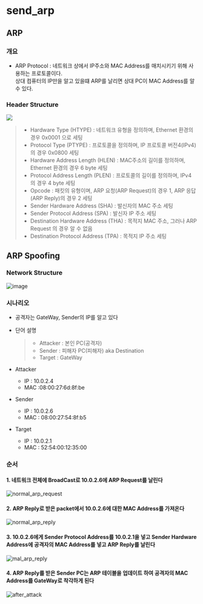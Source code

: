 # send_arp


## ARP
  ### 개요
  * ARP Protocol : 네트워크 상에서 IP주소와 MAC Address를 매치시키기 위해 사용하는 프로토콜이다. 
  <br>상대 컴퓨터의 IP만을 알고 있을떄 ARP를 날리면 상대 PC이 MAC Address를 알 수 있다.

  ### Header Structure
  ![](https://t1.daumcdn.net/cfile/tistory/2128E13C58EAF44D35)
  
  > * Hardware Type (HTYPE) : 네트워크 유형을 정의하며, Ethernet 환경의 경우 0x0001 으로 세팅
  > * Protocol Type (PTYPE) : 프로토콜을 정의하며, IP 프로토콜 버전4(IPv4)의 경우 0x0800 세팅
  > * Hardware Address Length (HLEN) : MAC주소의 길이를 정의하며, Ethernet 환경의 경우 6 byte 세팅
  > * Protocol Address Length (PLEN) : 프로토콜의 길이를 정의하며, IPv4 의 경우 4 byte 세팅
  > * Opcode : 패킷의 유형이며, ARP 요청(ARP Request)의 경우 1, ARP 응답 (ARP Reply)의 경우 2 세팅
  > * Sender Hardware Address (SHA) : 발신자의 MAC 주소 세팅
  > * Sender Protocol Address (SPA) : 발신자 IP 주소 세팅
  > * Destination Hardware Address (THA) : 목적지 MAC 주소, 그러나 ARP Request 의 경우 알 수 없음
  > * Destination Protocol Address (TPA) : 목적지 IP 주소 세팅
  
## ARP Spoofing

  ### Network Structure 
  ![image](https://user-images.githubusercontent.com/13353498/62453502-69935800-b7ad-11e9-8849-10b13efd2fc8.png)


  ### 시나리오
  * 공격자는 GateWay, Sender의 IP를 알고 있다
  * 단어 설명 
    > * Attacker : 본인 PC(공격자)
    > * Sender : 피해자 PC(피해자) aka Destination
    > * Target : GateWay
  
  * Attacker
    - IP : 10.0.2.4
    - MAC :08:00:27:6d:8f:be
    
  * Sender
    - IP : 10.0.2.6
    - MAC : 08:00:27:54:8f:b5
      
  * Target
    - IP : 10.0.2.1
    - MAC : 52:54:00:12:35:00
    
  
  ### 순서
  #### 1. 네트워크 전체에 BroadCast로 10.0.2.6에 ARP Request를 날린다
  ![normal_arp_request](https://user-images.githubusercontent.com/13353498/62453653-b9721f00-b7ad-11e9-97f1-0b66c8a5e1dc.PNG)
  
  #### 2. ARP Reply로 받은 packet에서 10.0.2.6에 대한 MAC Address를 가져온다
  ![normal_arp_reply](https://user-images.githubusercontent.com/13353498/62453663-becf6980-b7ad-11e9-98fd-ff12f8c2a751.PNG)
  
  #### 3. 10.0.2.6에게 Sender Protocol Address를 10.0.2.1을 넣고 Sender Hardware Address에 공격자의 MAC Address를 넣고 ARP Reply를 날린다
  ![mal_arp_reply](https://user-images.githubusercontent.com/13353498/62453665-becf6980-b7ad-11e9-8e8a-80f76954929c.PNG)
  
  #### 4. ARP Reply를 받은 Sender PC는 ARP 테이블을 업데이트 하여 공격자의 MAC Address를 GateWay로 착각하게 된다
  ![after_attack](https://user-images.githubusercontent.com/13353498/62453710-d9094780-b7ad-11e9-9514-73fc7856f8ea.PNG)
